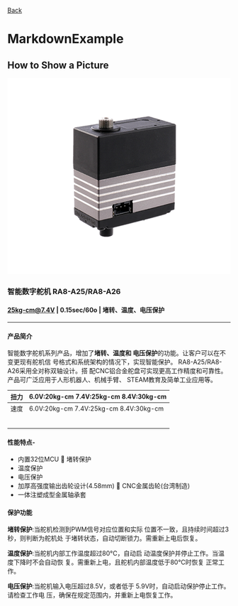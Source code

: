 [Back](../README.md)
# MarkdownExample
## How to Show a Picture
![](./images/servo.png)

### 智能数字舵机 RA8-A25/RA8-A26
#### 25kg-cm@7.4V | 0.15sec/60o | 堵转、温度、电压保护
------------
#### 产品简介
智能数字舵机系列产品，增加了**堵转、温度和 电压保护**的功能。让客户可以在不变更现有舵机信 号格式和系统架构的情况下，实现智能保护。
RA8-A25/RA8-A26采用全对称双轴设计。搭 配CNC铝合金舵盘可实现更高工作精度和可靠性。
产品可广泛应用于人形机器人、机械手臂、 STEAM教育及简单工业应用等。

| 扭力  |  6.0V:20kg-cm 7.4V:25kg-cm 8.4V:30kg-cm |
| ------------ | ------------ |
| 速度  |  6.0V:20kg-cm 7.4V:25kg-cm 8.4V:30kg-cm |
|   |   |
|   |   |
|   |   |
|   |   |
|   |   |
|   |   |

#### 性能特点-
- 内置32位MCU  堵转保护
- 温度保护
- 电压保护
- 加厚高强度输出齿轮设计(4.58mm)  CNC金属齿轮(台湾制造)
- 一体注塑成型金属轴承套


#### 保护功能
 
**堵转保护**:当舵机检测到PWM信号对应位置和实际 位置不一致，且持续时间超过3秒，则判断为舵机处 于堵转状态，自动切断锁力。需重新上电后恢复。

**温度保护**:当舵机内部工作温度超过80°C，自动启 动温度保护并停止工作。当温度下降时不会自动恢 复。需重新上电，且舵机内部温度低于80°C时恢复 正常工作。

**电压保护**:当舵机输入电压超过8.5V，或者低于 5.9V时，自动启动保护停止工作。请检查工作电 压，确保在规定范围内，并重新上电恢复工作。

